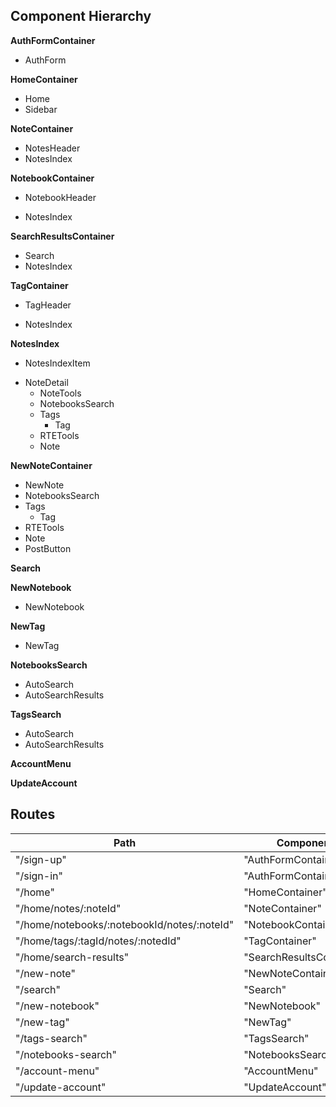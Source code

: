 ## Component Hierarchy

**AuthFormContainer**
 - AuthForm

**HomeContainer**
 - Home
 - Sidebar

**NoteContainer**
 - NotesHeader
 - NotesIndex

**NotebookContainer**
 - NotebookHeader
  + NotesIndex

**SearchResultsContainer**
 - Search
 - NotesIndex

**TagContainer**
 - TagHeader
  + NotesIndex

**NotesIndex**
 - NotesIndexItem
  + NoteDetail
    - NoteTools
    - NotebooksSearch
    - Tags
      + Tag
    - RTETools
    - Note

**NewNoteContainer**
 - NewNote
  - NotebooksSearch
  - Tags
    + Tag
  - RTETools
  - Note
  - PostButton

**Search**

**NewNotebook**
 - NewNotebook

**NewTag**
 - NewTag

**NotebooksSearch**
 - AutoSearch
 - AutoSearchResults

**TagsSearch**
 - AutoSearch
 - AutoSearchResults

**AccountMenu**

**UpdateAccount**

## Routes

|Path   | Component   |
|-------|-------------|
| "/sign-up" | "AuthFormContainer" |
| "/sign-in" | "AuthFormContainer" |
| "/home" | "HomeContainer" |
| "/home/notes/:noteId" | "NoteContainer" |
| "/home/notebooks/:notebookId/notes/:noteId" | "NotebookContainer" |
| "/home/tags/:tagId/notes/:notedId" | "TagContainer" |
| "/home/search-results" | "SearchResultsContainer" |
| "/new-note" | "NewNoteContainer" |
| "/search" | "Search" |
| "/new-notebook" | "NewNotebook" |
| "/new-tag" | "NewTag" |
| "/tags-search" | "TagsSearch" |
| "/notebooks-search" | "NotebooksSearch" |
| "/account-menu" | "AccountMenu" |
| "/update-account" | "UpdateAccount" |
